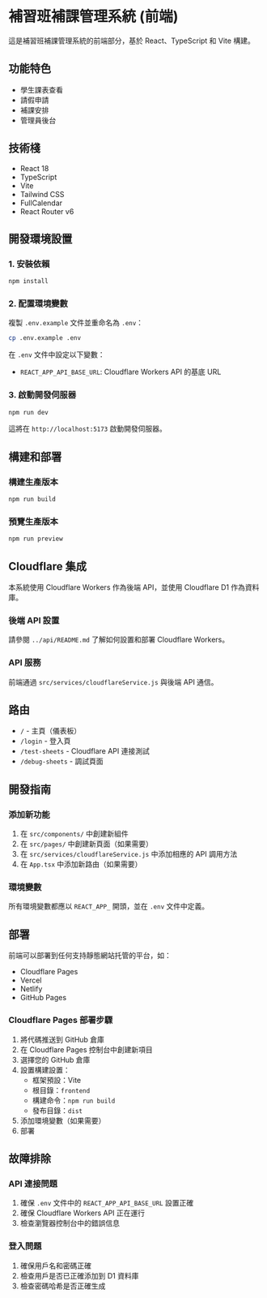 # 補習班補課管理系統 (前端)

這是補習班補課管理系統的前端部分，基於 React、TypeScript 和 Vite 構建。

## 功能特色

- 學生課表查看
- 請假申請
- 補課安排
- 管理員後台

## 技術棧

- React 18
- TypeScript
- Vite
- Tailwind CSS
- FullCalendar
- React Router v6

## 開發環境設置

### 1. 安裝依賴

```bash
npm install
```

### 2. 配置環境變數

複製 `.env.example` 文件並重命名為 `.env`：

```bash
cp .env.example .env
```

在 `.env` 文件中設定以下變數：

- `REACT_APP_API_BASE_URL`: Cloudflare Workers API 的基底 URL

### 3. 啟動開發伺服器

```bash
npm run dev
```

這將在 `http://localhost:5173` 啟動開發伺服器。

## 構建和部署

### 構建生產版本

```bash
npm run build
```

### 預覽生產版本

```bash
npm run preview
```

## Cloudflare 集成

本系統使用 Cloudflare Workers 作為後端 API，並使用 Cloudflare D1 作為資料庫。

### 後端 API 設置

請參閱 `../api/README.md` 了解如何設置和部署 Cloudflare Workers。

### API 服務

前端通過 `src/services/cloudflareService.js` 與後端 API 通信。

## 路由

- `/` - 主頁（儀表板）
- `/login` - 登入頁
- `/test-sheets` - Cloudflare API 連接測試
- `/debug-sheets` - 調試頁面

## 開發指南

### 添加新功能

1. 在 `src/components/` 中創建新組件
2. 在 `src/pages/` 中創建新頁面（如果需要）
3. 在 `src/services/cloudflareService.js` 中添加相應的 API 調用方法
4. 在 `App.tsx` 中添加新路由（如果需要）

### 環境變數

所有環境變數都應以 `REACT_APP_` 開頭，並在 `.env` 文件中定義。

## 部署

前端可以部署到任何支持靜態網站托管的平台，如：

- Cloudflare Pages
- Vercel
- Netlify
- GitHub Pages

### Cloudflare Pages 部署步驟

1. 將代碼推送到 GitHub 倉庫
2. 在 Cloudflare Pages 控制台中創建新項目
3. 選擇您的 GitHub 倉庫
4. 設置構建設置：
   - 框架預設：Vite
   - 根目錄：`frontend`
   - 構建命令：`npm run build`
   - 發布目錄：`dist`
5. 添加環境變數（如果需要）
6. 部署

## 故障排除

### API 連接問題

1. 確保 `.env` 文件中的 `REACT_APP_API_BASE_URL` 設置正確
2. 確保 Cloudflare Workers API 正在運行
3. 檢查瀏覽器控制台中的錯誤信息

### 登入問題

1. 確保用戶名和密碼正確
2. 檢查用戶是否已正確添加到 D1 資料庫
3. 檢查密碼哈希是否正確生成
</content>
